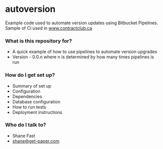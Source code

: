 # autoversion
Example code used to automate version updates using Bitbucket Pipelines. Sample of CI used in www.contractclub.ca

### What is this repository for? ###

* A quick example of how to use pipelines to automate version upgrades
* Version - 0.0.n where n is determined by how many times pipelines is run

### How do I get set up? ###

* Summary of set up
* Configuration
* Dependencies
* Database configuration
* How to run tests
* Deployment instructions

### Who do I talk to? ###

* Shane Fast
* shane@get-paper.com
